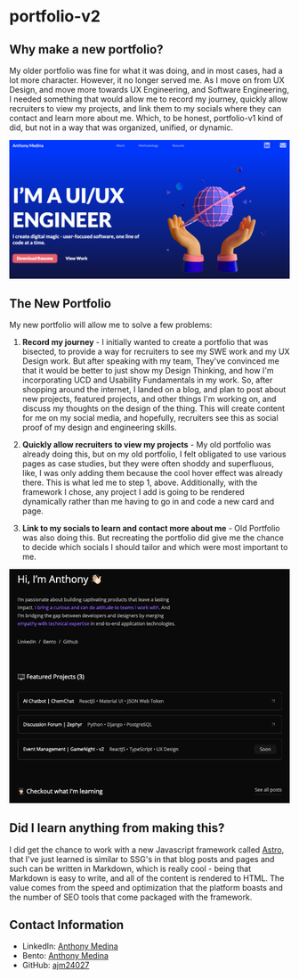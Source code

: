 # portfolio-v2

## Why make a new portfolio?

My older portfolio was fine for what it was doing, and in most cases, had a lot more character. However, it no longer served me. As I move on from UX Design, and move more towards UX Engineering, and Software Engineering, I needed something that would allow me to record my journey, quickly allow recruiters to view my projects, and link them to my socials where they can contact and learn more about me. Which, to be honest, portfolio-v1 kind of did, but not in a way that was organized, unified, or dynamic.

![Screenshot of my old portfolio](/public/portfolio-v1-screenshot.png 'Screenshot of my old Portfolio')

## The New Portfolio

My new portfolio will allow me to solve a few problems:

1. **Record my journey** - I initially wanted to create a portfolio that was bisected, to provide a way for recruiters to see my SWE work and my UX Design work. But after speaking with my team, They've convinced me that it would be better to just show my Design Thinking, and how I'm incorporating UCD and Usability Fundamentals in my work. So, after shopping around the internet, I landed on a blog, and plan to post about new projects, featured projects, and other things I'm working on, and discuss my thoughts on the design of the thing. This will create content for me on my social media, and hopefully, recruiters see this as social proof of my design and engineering skills.

2. **Quickly allow recruiters to view my projects** - My old portfolio was already doing this, but on my old portfolio, I felt obligated to use various pages as case studies, but they were often shoddy and superfluous, like, I was only adding them because the cool hover effect was already there. This is what led me to step 1, above. Additionally, with the framework I chose, any project I add is going to be rendered dynamically rather than me having to go in and code a new card and page.

3. **Link to my socials to learn and contact more about me** - Old Portfolio was also doing this. But recreating the portfolio did give me the chance to decide which socials I should tailor and which were most important to me.

![Screenshot of Portfolio v2](/public/portfolio-v2-screenshot.png 'Screenshot of Portfolio v2')

## Did I learn anything from making this?

I did get the chance to work with a new Javascript framework called [Astro](https://astro.build/), that I've just learned is similar to SSG's in that blog posts and pages and such can be written in Markdown, which is really cool - being that Markdown is easy to write, and all of the content is rendered to HTML. The value comes from the speed and optimization that the platform boasts and the number of SEO tools that come packaged with the framework.

## Contact Information

- LinkedIn: [Anthony Medina](https://www.linkedin.com/in/anthonyjmedina/)
- Bento: [Anthony Medina](https://bento.me/anthony-medina)
- GitHub: [ajm24027](https://github.com/ajm24027)
